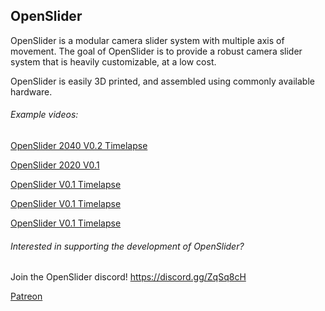 ## OpenSlider
OpenSlider is a modular camera slider system with multiple axis of movement.
The goal of OpenSlider is to provide a robust camera slider system that is heavily customizable, at a low cost.

OpenSlider is easily 3D printed, and assembled using commonly available hardware.


###### Example videos:

[OpenSlider 2040 V0.2 Timelapse](https://www.instagram.com/p/Bsbb4AUHvLy/)

[OpenSlider 2020 V0.1](https://www.instagram.com/p/BqFpmRJnVI0/)

[OpenSlider V0.1 Timelapse](https://www.instagram.com/p/BqFVQTXnpN9/)

[OpenSlider V0.1 Timelapse](https://www.instagram.com/p/BqJI3UbnU7M/)

[OpenSlider V0.1 Timelapse](https://www.instagram.com/p/Bp2GQGXHDDo/)

###### Interested in supporting the development of OpenSlider?
Join the OpenSlider discord!  https://discord.gg/ZqSq8cH

[Patreon](https://www.patreon.com/adamslaboratory)
